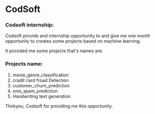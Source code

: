 # CodSoft

### Codsoft internship:

Codsoft provide and internship opportunity to and give me one month opportunity to creates some projects based on machine learning.

It provided me some projects that's names are:

### Projects name:
1. movie_genre_classification
2. cradit card froad Detection
3. customer_churn_prediction
4. sms_spam_prediction
5. Handwriting text generation

Thnkyou, Codsoft for providing me this opportunity.
